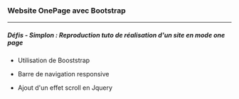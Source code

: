 ### Website OnePage avec Bootstrap
------------------------------------


##### Défis - Simplon : Reproduction tuto de réalisation d'un site en mode one page

* Utilisation de Booststrap

* Barre de navigation responsive

* Ajout d'un effet scroll en Jquery
